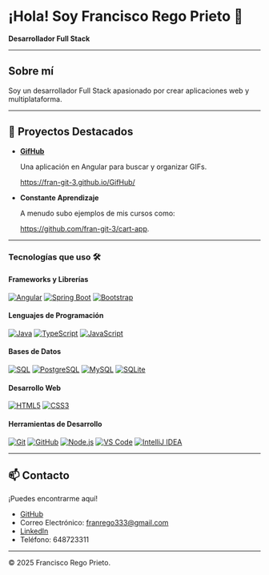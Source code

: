 # ¡Hola! Soy Francisco Rego Prieto 👋

**Desarrollador Full Stack**

---

## Sobre mí

Soy un desarrollador Full Stack apasionado por crear aplicaciones web y multiplataforma.

---

## 🚀 Proyectos Destacados


- **[GifHub](https://fran-git-3.github.io/GifHub/)**
  
  Una aplicación en Angular para buscar y organizar GIFs.

  https://fran-git-3.github.io/GifHub/

- **Constante Aprendizaje**
  
  A menudo subo ejemplos de mis cursos como:
  
  https://github.com/fran-git-3/cart-app.
  
---

### Tecnologías que uso 🛠️

#### Frameworks y Librerías
[![Angular](https://img.shields.io/badge/Angular-DD0031?style=for-the-badge&logo=angular&logoColor=white)](https://angular.io)
[![Spring Boot](https://img.shields.io/badge/Spring%20Boot-6DB33F?style=for-the-badge&logo=springboot&logoColor=white)](https://spring.io/projects/spring-boot)
[![Bootstrap](https://img.shields.io/badge/Bootstrap-7952B3?style=for-the-badge&logo=bootstrap&logoColor=white)](https://getbootstrap.com)

#### Lenguajes de Programación
[![Java](https://img.shields.io/badge/Java-007396?style=for-the-badge&logo=java&logoColor=white)](https://www.java.com)
[![TypeScript](https://img.shields.io/badge/TypeScript-3178C6?style=for-the-badge&logo=typescript&logoColor=white)](https://www.typescriptlang.org)
[![JavaScript](https://img.shields.io/badge/JavaScript-F7DF1E?style=for-the-badge&logo=javascript&logoColor=black)](https://developer.mozilla.org/en-US/docs/Web/JavaScript)

#### Bases de Datos
[![SQL](https://img.shields.io/badge/SQL-003B57?style=for-the-badge&logo=postgresql&logoColor=white)](https://www.postgresql.org)
[![PostgreSQL](https://img.shields.io/badge/PostgreSQL-336791?style=for-the-badge&logo=postgresql&logoColor=white)](https://www.postgresql.org)
[![MySQL](https://img.shields.io/badge/MySQL-4479A1?style=for-the-badge&logo=mysql&logoColor=white)](https://www.mysql.com)
[![SQLite](https://img.shields.io/badge/SQLite-003B57?style=for-the-badge&logo=sqlite&logoColor=white)](https://sqlite.org)

#### Desarrollo Web
[![HTML5](https://img.shields.io/badge/HTML5-E34F26?style=for-the-badge&logo=html5&logoColor=white)](https://developer.mozilla.org/en-US/docs/Web/HTML)
[![CSS3](https://img.shields.io/badge/CSS3-1572B6?style=for-the-badge&logo=css3&logoColor=white)](https://developer.mozilla.org/en-US/docs/Web/CSS)

#### Herramientas de Desarrollo
[![Git](https://img.shields.io/badge/Git-F05032?style=for-the-badge&logo=git&logoColor=white)](https://git-scm.com)
[![GitHub](https://img.shields.io/badge/GitHub-181717?style=for-the-badge&logo=github&logoColor=white)](https://github.com)
[![Node.js](https://img.shields.io/badge/Node.js-339933?style=for-the-badge&logo=nodedotjs&logoColor=white)](https://nodejs.org)
[![VS Code](https://img.shields.io/badge/VS%20Code-0078D4?style=for-the-badge&logo=visualstudiocode&logoColor=white)](https://code.visualstudio.com)
[![IntelliJ IDEA](https://img.shields.io/badge/IntelliJ%20IDEA-000000?style=for-the-badge&logo=intellijidea&logoColor=white)](https://www.jetbrains.com/idea)


---

## 📫 Contacto

¡Puedes encontrarme aquí!

- [GitHub](https://github.com/fran-git-3)  
- Correo Electrónico: franrego333@gmail.com  
- [LinkedIn](https://www.linkedin.com/in/francisco-rego-prieto/)
- Teléfono: 648723311  

---

© 2025 Francisco Rego Prieto.
